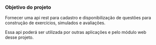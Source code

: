 <h3>Objetivo do projeto</h3>

Fornecer uma api rest para cadastro e disponibilização de questões para construção de exercícios, simulados e avaliações.

Essa api poderá ser utilizada por outras aplicações e pelo módulo web desse projeto.